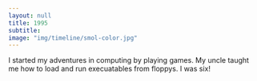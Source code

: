 ```yaml
---
layout: null
title: 1995
subtitle:
image: "img/timeline/smol-color.jpg"
---
```

I started my adventures in computing by playing games. My uncle taught me how to load and run execuatables from floppys. I was six!